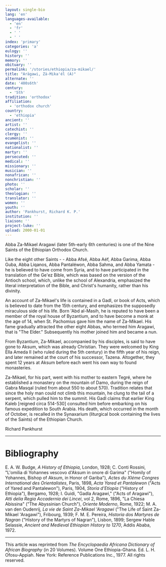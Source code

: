 ```yaml
---
layout: single-bio
lang: 'en'
languages-available:
  - 'en'
  - 'fr'
  - ' '
  - ' '
index: 'primary'
categories: 'a'
eulogy: ''
history: ''
memory: ''
obituary: ''
permalink: '/stories/ethiopia/za-mikael/'
title: "Arägawi, Zä-Mika'él (A)"
alternate: ''
date: '400s6th'
century:
  - '5th'
tradition: 'orthodox'
affiliation:
  - 'orthodox church'
country:
  - 'ethiopia'
ancient: ''
artist: ''
catechist: ''
clergy: ''
ecumenist: ''
evangelist: ''
nationalist: ''
martyr: ''
persecuted: ''
medical: ''
missionary: ''
musician: ''
nonafrican: ''
nonchristian: ''
photo: ''
scholar: ''
theologian: ''
translator: ''
women: ''
youth: ''
author: 'Pankhurst, Richard K. P.'
institution: ''
liaison: ''
project-luke: ''
upload: 2000-01-01
---
```



Abba Za-Mikael Aragawi (later 5th-early 6th centuries) is one of the Nine Saints of the Ethiopian Orthodox Church.

Like the eight other Saints - - Abba Afsé, Abba Aéf, Abba Garima, Abba Guba, Abba Liqanos, Abba Pantaléwon, Abba Sahma, and Abba Yamata - he is believed to have come from Syria, and to have participated in the translation of the Ge'ez Bible, which was based on the version of the Antioch school, which, unlike the school of Alexandria, emphasized the literal interpretation of the Bible, and Christ's humanity, rather than his divinity.

An account of Za-Mikael's life is contained in a Gadl, or book of Acts, which is believed to date from the 15th century, and emphasizes the supposedly miraculous side of his life. Born 'Abd al-Masih, he is reputed to have been a member of the royal house of Byzantium, and to have become a monk at the age of 14, when St. Pachomius gave him the name of Za-Mikael. His fame gradually attracted the other eight Abbas, who termed him Aragawi, that is "The Elder." Subsequently his mother joined him and became a nun.

From Byzantium, Za-Mikael, accompanied by his disciples, is said to have gone to Aksum, which was already Christian. They were welcomed by King Ella Ameda II (who ruled during the 5th century) in the fifth year of his reign, and later remained at the court of his successor, Tazena. Altogether, they spent 12 years at Aksum before each went his own way to found monasteries.

Za-Mikael, for his part, went with his mother to eastern Tegré, where he established a monastery on the mountain of Damo, during the reign of Gabra Masqal (ruled from about 550 to about 570). Tradition relates that since the holy man could not climb this mountain, he clung to the tail of a serpent, which pulled him to the summit. His Gadl claims that earlier King Kaleb [reigned circa 514-530] consulted him before embarking on his famous expedition to South Arabia. His death, which occurred in the month of October, is recalled in the Synaxarium (liturgical book containing the lives of the Saints) of the Ethiopian Church.

Richard Pankhurst

---

# Bibliography

E. A. W. Budge, *A History of Ethiopia*, London, 1928; C. Conti Rossini, "L'omilia di Yohannes vescovo d'Aksum in onore di Garima" ("Homily of Yohannes, Bishop of Aksum, in Honor of Gariba"), *Actes du XIéme Congres International des Orientalistes*, Paris, 1898, *Acta Yared et Pantalewon* ("Acts of Yared and Pantalewon"), Paris, 1904, *Storia d'Etiopia* ("History of Ethiopia"), Bergamo, 1928; I. Guidi, "Gadla Aragawi," ("Acts of Aragawi"), *Atti delia Regia Accadernia dei Lincei*, vol 2, Rome, 1896, "La Chiesa Abissina" ("The Abyssinian Church"), *Oriente Moderno*, Rome, 1922; M. A. van den Oudenrij, *La vie de Saint Za-Mikael 'Aragawi* ("The Life of Saint Za-Mikael 'Aragawi"), Fribourg, 1939; F. M. E. Pereira, *Historia dos Martyres de Nagran* ("History of the Martyrs of Nagran"), Lisbon, 1899; Sergew Hable Selassie, *Ancient and Medieval Ethiopian History to 1270*, Addis Ababa, 1972.

---

This article was reprinted from *The Encyclopaedia Africana Dictionary of African Biography* (in 20 Volumes). Volume One Ethiopia-Ghana. Ed. L. H. Ofosu-Appiah. New York: Reference Publications Inc., 1977. All rights reserved.
